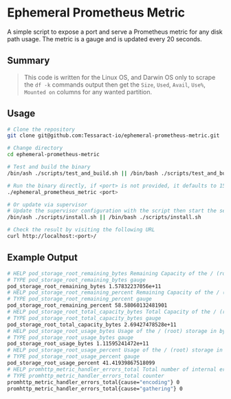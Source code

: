 # Ephemeral Prometheus Metric
A simple script to expose a port and serve a Prometheus metric for any disk path usage.
The metric is a gauge and is updated every 20 seconds.

## Summary
> This code is written for the Linux OS, and Darwin OS only to scrape the `df -k` commands output then get the `Size`, `Used`, `Avail`, `Use%`, `Mounted on` columns for any wanted partition.

## Usage
```bash
# Clone the repository
git clone git@github.com:Tessaract-io/ephemeral-prometheus-metric.git

# Change directory
cd ephemeral-prometheus-metric

# Test and build the binary
/bin/ash ./scripts/test_and_build.sh || /bin/bash ./scripts/test_and_build.sh

# Run the binary directly, if <port> is not provided, it defaults to 15000
./ephemeral_prometheus_metric <port>

# Or update via supervisor
# Update the supervisor configuration with the script then start the service
/bin/ash ./scripts/install.sh || /bin/bash ./scripts/install.sh

# Check the result by visiting the following URL
curl http://localhost:<port>/
```
## Example Output
```bash
# HELP pod_storage_root_remaining_bytes Remaining Capacity of the / (root) storage.
# TYPE pod_storage_root_remaining_bytes gauge
pod_storage_root_remaining_bytes 1.57832237056e+11
# HELP pod_storage_root_remaining_percent Remaining Capacity of the / (root) storage in percentage.
# TYPE pod_storage_root_remaining_percent gauge
pod_storage_root_remaining_percent 58.58060132481901
# HELP pod_storage_root_total_capacity_bytes Total Capacity of the / (root) storage.
# TYPE pod_storage_root_total_capacity_bytes gauge
pod_storage_root_total_capacity_bytes 2.69427478528e+11
# HELP pod_storage_root_usage_bytes Usage of the / (root) storage in bytes.
# TYPE pod_storage_root_usage_bytes gauge
pod_storage_root_usage_bytes 1.11595241472e+11
# HELP pod_storage_root_usage_percent Usage of the / (root) storage in percentage.
# TYPE pod_storage_root_usage_percent gauge
pod_storage_root_usage_percent 41.41939867518099
# HELP promhttp_metric_handler_errors_total Total number of internal errors encountered by the promhttp metric handler.
# TYPE promhttp_metric_handler_errors_total counter
promhttp_metric_handler_errors_total{cause="encoding"} 0
promhttp_metric_handler_errors_total{cause="gathering"} 0
```